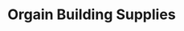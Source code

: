 ---
title: "Orgain Building Supplies"
url: /clarksville/orgain-building-supplies/
shop: Baustoffe
---